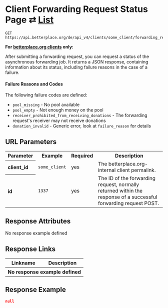 
# Client Forwarding Request Status Page ⇄ [List](client_forwarding_requests.md)

```Rebol
GET https://api.betterplace.org/de/api_v4/clients/some_client/forwarding_requests/1337.json
```

**For [betterplace.org clients](../README.md#client-api) only:**

After submitting a forwarding request, you can request a status of the asynchronous
forwarding job. It returns a JSON response, containing information about its status,
including failure reasons in the case of a failure.

#### Failure Reasons and Codes ####
The following failure codes are defined:
- `pool_missing` - No pool available
- `pool_empty` - Not enough money on the pool
- `receiver_prohibited_from_receiving_donations` - The forwarding request's receiver may not receive donations
- `donation_invalid` - Generic error, look at `failure_reason` for details


## URL Parameters

<table>
  <tr>
    <th>Parameter</th>
    <th>Example</th>
    <th>Required</th>
    <th>Description</th>
  </tr>
  <tr>
    <th align="left">client_id</th>
    <td><code>some_client</code></td>
    <td>yes</td>
    <td>The betterplace.org-internal client permalink.</td>
  </tr>
  <tr>
    <th align="left">id</th>
    <td><code>1337</code></td>
    <td>yes</td>
    <td>          The ID of the forwarding request, normally returned within the
          response of a successful forwarding request POST.
</td>
  </tr>
</table>


## Response Attributes

  <th colspan="4">No response example defined</th>
</table>

## Response Links

<table>
  <tr>
    <th>Linkname</th>
    <th>Description</th>
  </tr>

  <th colspan="2">No response example defined</th>
</table>

## Response Example

```json
null
```


